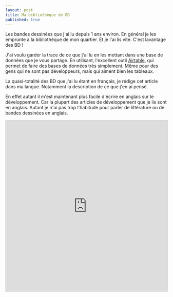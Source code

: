 ```yaml
---
layout: post
title: Ma bibliothèque de BD
published: true
---
```


Les bandes dessinées que j'ai lu depuis 1 ans environ.
En général je les emprunte à la bibliothèque de mon quartier. Et je l'ai lis vite. C'est lavantage des BD !

J'ai voulu garder la trace de ce que j'ai lu en les mettant dans une base de données que je vous partage.
En utilisant, l'excellent outil [Airtable](https://airtable.com/invite/r/tmyzgSjU), qui permet de faire des bases de données très simplement.
Même pour des gens qui ne sont pas développeurs, mais qui aiment bien les tableaux.

La quasi-totalité des BD que j'ai lu étant en français, je rédige cet article dans ma langue.
Notamment la description de ce que j'en ai pensé.

En effet autant il m'est maintenant plus facile d'écrire en anglais sur le développement.
Car la plupart des articles de développement que je lis sont en anglais.
Autant je n'ai pas trop l'habitude pour parler de littérature ou de bandes dessinées en anglais.

<iframe class="airtable-embed" src="https://airtable.com/embed/shrLTgyc5wQqHcGqZ?backgroundColor=cyan&viewControls=on" frameborder="0" onmousewheel="" width="100%" height="533" style="background: transparent; border: 1px solid #ccc;"></iframe>
